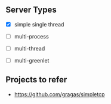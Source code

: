 

## Server Types

- [x] simple single thread
- [ ] multi-process
- [ ] multi-thread
- [ ] multi-greenlet


## Projects to refer

- https://github.com/gragas/simpletcp
